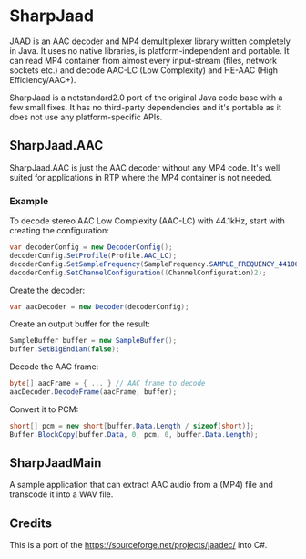 # SharpJaad
JAAD is an AAC decoder and MP4 demultiplexer library written completely in Java. It uses no native libraries, is platform-independent and portable. It can read MP4 container from almost every input-stream (files, network sockets etc.) and decode AAC-LC (Low Complexity) and HE-AAC (High Efficiency/AAC+).

SharpJaad is a netstandard2.0 port of the original Java code base with a few small fixes. It has no third-party dependencies and it's portable as it does not use any platform-specific APIs.

## SharpJaad.AAC
SharpJaad.AAC is just the AAC decoder without any MP4 code. It's well suited for applications in RTP where the MP4 container is not needed.

### Example
To decode stereo AAC Low Complexity (AAC-LC) with 44.1kHz, start with creating the configuration:
```cs
var decoderConfig = new DecoderConfig();
decoderConfig.SetProfile(Profile.AAC_LC);
decoderConfig.SetSampleFrequency(SampleFrequency.SAMPLE_FREQUENCY_44100);
decoderConfig.SetChannelConfiguration((ChannelConfiguration)2);
```

Create the decoder:
```cs
var aacDecoder = new Decoder(decoderConfig);
```

Create an output buffer for the result:
```cs
SampleBuffer buffer = new SampleBuffer();
buffer.SetBigEndian(false);
```

Decode the AAC frame:
```cs
byte[] aacFrame = { ... } // AAC frame to decode
aacDecoder.DecodeFrame(aacFrame, buffer);
```

Convert it to PCM:
```cs
short[] pcm = new short[buffer.Data.Length / sizeof(short)];
Buffer.BlockCopy(buffer.Data, 0, pcm, 0, buffer.Data.Length);
```

## SharpJaadMain
A sample application that can extract AAC audio from a (MP4) file and transcode it into a WAV file.

## Credits
This is a port of the https://sourceforge.net/projects/jaadec/ into C#. 